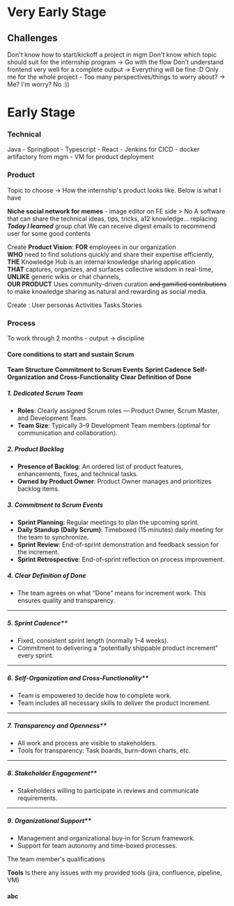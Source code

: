 
# Very Early Stage
## Challenges
Don't know how to start/kickoff a project in mgm
Don't know which topic should suit for the internship program -> Go with the flow
Don't understand frontend very well for a complete output -> Everything will be fine :D
Only me for the whole project - Too many perspectives/things to worry about? -> Me? I'm worry? No :))

# Early Stage
### Technical 
Java - Springboot - Typescript - React - Jenkins for CICD - docker artifactory from mgm - VM for product deployment

### Product 
Topic to choose -> How the internship's product looks like. Below is what I have

**Niche social network for memes** - image editor on FE side > No 
A software that can share the technical ideas, tips, tricks, a12 knowledge... replacing ***Today I learned*** group chat
We can receive digest emails to recommend user for some good contents

Create **Product Vision**:
**FOR** employees in our organization  
**WHO** need to find solutions quickly and share their expertise efficiently,  
**THE** Knowledge Hub is an internal knowledge sharing application  
**THAT** captures, organizes, and surfaces collective wisdom in real-time,  
**UNLIKE** generic wikis or chat channels,  
**OUR PRODUCT** Uses community-driven curation ~~and gamified contributions~~ to make knowledge sharing as natural and rewarding as social media.

Create :
User personas
Activities
Tasks
Stories


### Process
To work through 2 months - output -> discipline
#### Core conditions to start and sustain Scrum

**Team Structure**
**Commitment to Scrum Events**
**Sprint Cadence**
**Self-Organization and Cross-Functionality**
**Clear Definition of Done**

##### 1. Dedicated Scrum Team
- **Roles**: Clearly assigned Scrum roles — Product Owner, Scrum Master, and Development Team.
- **Team Size**: Typically 3–9 Development Team members (optimal for communication and collaboration).
##### 2. Product Backlog

- **Presence of Backlog**: An ordered list of product features, enhancements, fixes, and technical tasks.
- **Owned by Product Owner**: Product Owner manages and prioritizes backlog items.

##### 3. Commitment to Scrum Events

- **Sprint Planning**: Regular meetings to plan the upcoming sprint.
- **Daily Standup (Daily Scrum)**: Timeboxed (15 minutes) daily meeting for the team to synchronize.
- **Sprint Review**: End-of-sprint demonstration and feedback session for the increment.
- **Sprint Retrospective**: End-of-sprint reflection on process improvement.

##### 4. Clear Definition of Done

- The team agrees on what “Done” means for increment work. This ensures quality and transparency.

---

##### 5. Sprint Cadence**

- Fixed, consistent sprint length (normally 1–4 weeks).
- Commitment to delivering a “potentially shippable product increment” every sprint.

---

##### 6. Self-Organization and Cross-Functionality**

- Team is empowered to decide how to complete work.
- Team includes all necessary skills to deliver the product increment.

---

##### 7. Transparency and Openness**

- All work and process are visible to stakeholders.
- Tools for transparency: Task boards, burn-down charts, etc.

---

##### 8. Stakeholder Engagement**

- Stakeholders willing to participate in reviews and communicate requirements.

---

##### 9. Organizational Support**

- Management and organizational buy-in for Scrum framework.
- Support for team autonomy and time-boxed processes.




The team member's qualifications

**Tools**
Is there any issues with my provided tools (jira, confluence, pipeline, VM)




#### abc
